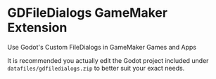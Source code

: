 # GDFileDialogs GameMaker Extension
Use Godot's Custom FileDialogs in GameMaker Games and Apps

It is recommended you actually edit the Godot project included under `datafiles/gdfiledialogs.zip` to better suit your exact needs.
